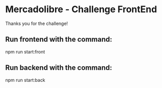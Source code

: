 # Mercadolibre - Challenge FrontEnd
Thanks you for the challenge!

## Run frontend with the command:
npm run start:front

## Run backend with the command:
npm run start:back